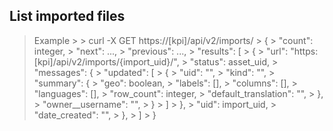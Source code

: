 ## List imported files

> Example
    >
    >       curl -X GET https://[kpi]/api/v2/imports/
    >       {
    >           "count": integer,
    >           "next": ...,
    >           "previous": ...,
    >           "results": [
    >               {
    >                   "url": "https:[kpi]/api/v2/imports/{import_uid}/",
    >                   "status": asset_uid,
    >                   "messages": {
    >                       "updated": [
    >                           {
    >                               "uid": "",
    >                               "kind": "",
    >                               "summary": {
    >                                       "geo": boolean,
    >                                       "labels": [],
    >                                       "columns": [],
    >                                       "languages": [],
    >                                       "row_count": integer,
    >                                       "default_translation": "",
    >                                   },
    >                                   "owner__username": "",
    >                            }
    >                       ]
    >                   },
    >                   "uid": import_uid,
    >                   "date_created": "",
    >               },
    >           ]
    >       }
